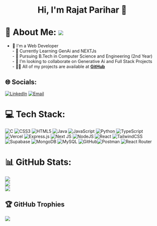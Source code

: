 <h1 align="center">Hi, I'm Rajat Parihar 👋</h1>

# 💫 About Me:  [![](https://visitcount.itsvg.in/api?id=rajat12826&icon=0&color=0)](https://visitcount.itsvg.in)
- 🔭 I'm a Web Developer <br>- 🌱 Currently Learning GenAi and NEXTJs<br>- 🌱 Pursuing B.Tech in Computer Science and Engineering (2nd Year)<br>- 👯 I’m looking to collaborate on Generative Ai and  Full Stack Projects<br>- 👨‍💻 All of my projects are available at [**GitHub**](https://github.com/rajat12826/)


## 🌐 Socials:
[![LinkedIn](https://img.shields.io/badge/LinkedIn-%230077B5.svg?logo=linkedin&logoColor=white)](https://linkedin.com/in/www.linkedin.com/in/rajat-parihar-681097306) 
[![Email](https://img.shields.io/badge/Email-D14836?logo=gmail&logoColor=white&style=for-the-badge)](mailto:pariharrajat078@gmail.com)

# 💻 Tech Stack:
![C](https://img.shields.io/badge/c-%2300599C.svg?style=for-the-badge&logo=c&logoColor=white) ![CSS3](https://img.shields.io/badge/css3-%231572B6.svg?style=for-the-badge&logo=css3&logoColor=white) ![HTML5](https://img.shields.io/badge/html5-%23E34F26.svg?style=for-the-badge&logo=html5&logoColor=white) ![Java](https://img.shields.io/badge/java-%23ED8B00.svg?style=for-the-badge&logo=openjdk&logoColor=white) ![JavaScript](https://img.shields.io/badge/javascript-%23323330.svg?style=for-the-badge&logo=javascript&logoColor=%23F7DF1E) ![Python](https://img.shields.io/badge/python-3670A0?style=for-the-badge&logo=python&logoColor=ffdd54) ![TypeScript](https://img.shields.io/badge/typescript-%23007ACC.svg?style=for-the-badge&logo=typescript&logoColor=white) ![Vercel](https://img.shields.io/badge/vercel-%23000000.svg?style=for-the-badge&logo=vercel&logoColor=white) ![Express.js](https://img.shields.io/badge/express.js-%23404d59.svg?style=for-the-badge&logo=express&logoColor=%2361DAFB) ![Next JS](https://img.shields.io/badge/Next-black?style=for-the-badge&logo=next.js&logoColor=white) ![NodeJS](https://img.shields.io/badge/node.js-6DA55F?style=for-the-badge&logo=node.js&logoColor=white) ![React](https://img.shields.io/badge/react-%2320232a.svg?style=for-the-badge&logo=react&logoColor=%2361DAFB) ![TailwindCSS](https://img.shields.io/badge/tailwindcss-%2338B2AC.svg?style=for-the-badge&logo=tailwind-css&logoColor=white) ![Supabase](https://img.shields.io/badge/Supabase-3ECF8E?style=for-the-badge&logo=supabase&logoColor=white) ![MongoDB](https://img.shields.io/badge/MongoDB-%234ea94b.svg?style=for-the-badge&logo=mongodb&logoColor=white) ![MySQL](https://img.shields.io/badge/mysql-4479A1.svg?style=for-the-badge&logo=mysql&logoColor=white) ![GitHub](https://img.shields.io/badge/github-%23121011.svg?style=for-the-badge&logo=github&logoColor=white)![Postman](https://img.shields.io/badge/Postman-FF6C37?style=for-the-badge&logo=postman&logoColor=white) ![React Router](https://img.shields.io/badge/React_Router-%2320232a.svg?style=for-the-badge&logo=react-router&logoColor=white)
# 📊 GitHub Stats:
![](https://github-readme-stats.vercel.app/api?username=rajat12826&theme=dark&hide_border=false&include_all_commits=true&count_private=false)<br/>
![](https://github-readme-streak-stats.herokuapp.com/?user=rajat12826&theme=dark&hide_border=false)<br/>
![](https://github-readme-stats.vercel.app/api/top-langs/?username=rajat12826&theme=dark&hide_border=false&include_all_commits=true&count_private=false&layout=compact)

## 🏆 GitHub Trophies
![](https://github-profile-trophy.vercel.app/?username=rajat12826&theme=radical&no-frame=false&no-bg=true&margin-w=4)



<!-- ## Feeding...
<picture>
  <source media="(prefers-color-scheme: dark)" srcset="https://raw.githubusercontent.com/rajat12826/rajat12826/output/github-snake-dark.svg" />
  <source media="(prefers-color-scheme: light)" srcset="https://raw.githubusercontent.com/rajat12826//rajat12826/output/github-snake.svg" />
  <img alt="github-snake" src="https://raw.githubusercontent.com/rajat12826/rajat12826/output/github-snake.svg" />
</picture>

</br> -->

<!-- Proudly created with GPRM ( https://gprm.itsvg.in ) -->
